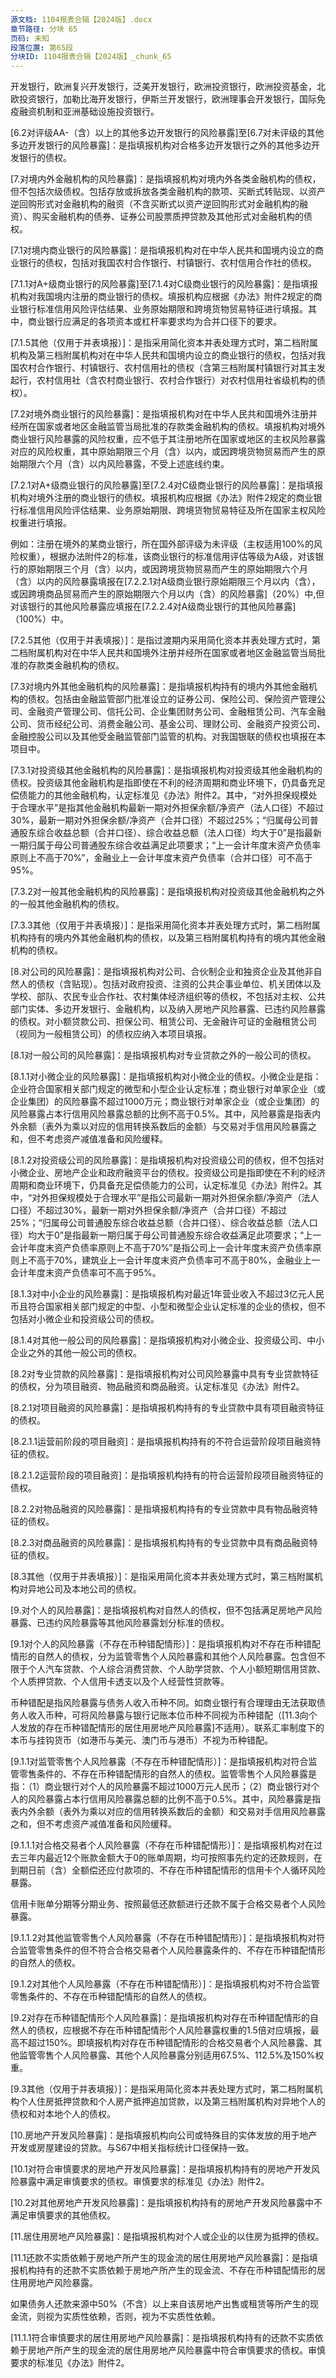 ```yaml
---
源文档: 1104报表合辑【2024版】.docx
章节路径: 分块 65
页码: 未知
段落位置: 第65段
分块ID: 1104报表合辑【2024版】_chunk_65
---
```


开发银行，欧洲复兴开发银行，泛美开发银行，欧洲投资银行，欧洲投资基金，北欧投资银行，加勒比海开发银行，伊斯兰开发银行，欧洲理事会开发银行，国际免疫融资机制和亚洲基础设施投资银行。

[6.2对评级AA-（含）以上的其他多边开发银行的风险暴露]至[6.7对未评级的其他多边开发银行的风险暴露]：是指填报机构对合格多边开发银行之外的其他多边开发银行的债权。

[7.对境内外金融机构的风险暴露]：是指填报机构对境内外各类金融机构的债权，但不包括次级债权。包括存放或拆放各类金融机构的款项、买断式转贴现、以资产逆回购形式对金融机构的融资（不含买断式以资产逆回购形式对金融机构的融资）、购买金融机构的债券、证券公司股票质押贷款及其他形式对金融机构的债权。

[7.1对境内商业银行的风险暴露]：是指填报机构对在中华人民共和国境内设立的商业银行的债权，包括对我国农村合作银行、村镇银行、农村信用合作社的债权。

[7.1.1对A+级商业银行的风险暴露]至[7.1.4对C级商业银行的风险暴露]：是指填报机构对我国境内注册的商业银行的债权。填报机构应根据《办法》附件2规定的商业银行标准信用风险评估结果、业务原始期限和跨境货物贸易特征进行填报。其中，商业银行应满足的各项资本或杠杆率要求均为合并口径下的要求。

[7.1.5其他（仅用于并表填报）]：是指采用简化资本并表处理方式时，第二档附属机构及第三档附属机构对在中华人民共和国境内设立的商业银行的债权，包括对我国农村合作银行、村镇银行、农村信用社的债权（含第三档附属村镇银行对其主发起行，农村信用社（含农村商业银行、农村合作银行）对农村信用社省级机构的债权）。

[7.2对境外商业银行的风险暴露]：是指填报机构对在中华人民共和国境外注册并经所在国家或者地区金融监管当局批准的存款类金融机构的债权。填报机构对境外商业银行风险暴露的风险权重，应不低于其注册地所在国家或地区的主权风险暴露对应的风险权重，其中原始期限三个月（含）以内，或因跨境货物贸易而产生的原始期限六个月（含）以内风险暴露，不受上述底线约束。

[7.2.1对A+级商业银行的风险暴露]至[7.2.4对C级商业银行的风险暴露]：是指填报机构对境外注册的商业银行的债权。填报机构应根据《办法》附件2规定的商业银行标准信用风险评估结果、业务原始期限、跨境货物贸易特征及所在国家主权风险权重进行填报。

例如：注册在境外的某商业银行，所在国外部评级为未评级（主权适用100%的风险权重），根据办法附件2的标准，该商业银行的标准信用评估等级为A级，对该银行的原始期限三个月（含）以内，或因跨境货物贸易而产生的原始期限六个月（含）以内的风险暴露填报在[7.2.2.1对A级商业银行原始期限三个月以内（含），或因跨境商品贸易而产生的原始期限六个月以内（含）的风险暴露]（20%）中,但对该银行的其他风险暴露应填报在[7.2.2.4对A级商业银行的其他风险暴露]（100%）中。

[7.2.5其他（仅用于并表填报）]：是指过渡期内采用简化资本并表处理方式时，第二档附属机构对在中华人民共和国境外注册并经所在国家或者地区金融监管当局批准的存款类金融机构的债权。

[7.3对境内外其他金融机构的风险暴露]：是指填报机构持有的境内外其他金融机构的债权。包括由金融监管部门批准设立的证券公司、保险公司、保险资产管理公司、金融资产管理公司、信托公司、企业集团财务公司、金融租赁公司、汽车金融公司、货币经纪公司、消费金融公司、基金公司、理财公司、金融资产投资公司、金融控股公司以及其他受金融监管部门监管的机构。对我国银联的债权也填报在本项目中。

[7.3.1对投资级其他金融机构的风险暴露]：是指填报机构对投资级其他金融机构的债权。投资级其他金融机构是指即使在不利的经济周期和商业环境下，仍具备充足偿债能力的其他金融机构，认定标准见《办法》附件2。其中，“对外担保规模处于合理水平”是指其他金融机构最新一期对外担保余额/净资产（法人口径）不超过30%，最新一期对外担保余额/净资产（合并口径）不超过25%；“归属母公司普通股东综合收益总额（合并口径）、综合收益总额（法人口径）均大于0”是指最新一期归属于母公司普通股东综合收益满足此项要求；“上一会计年度末资产负债率原则上不高于70%”，金融业上一会计年度末资产负债率（合并口径）可不高于95%。

[7.3.2对一般其他金融机构的风险暴露]：是指填报机构对投资级其他金融机构之外的一般其他金融机构的债权。

[7.3.3其他（仅用于并表填报）]：是指采用简化资本并表处理方式时，第二档附属机构持有的境内外其他金融机构的债权，以及第三档附属机构持有的境内其他金融机构的债权。

[8.对公司的风险暴露]：是指填报机构对公司、合伙制企业和独资企业及其他非自然人的债权（含贴现）。包括对政府投资、注资的公共企事业单位、机关团体以及学校、部队、农民专业合作社、农村集体经济组织等的债权，不包括对主权、公共部门实体、多边开发银行、金融机构，以及纳入房地产风险暴露、已违约风险暴露的债权。对小额贷款公司、担保公司、租赁公司、无金融许可证的金融租赁公司（视同为一般租赁公司）的债权应纳入本项目填报。

[8.1对一般公司的风险暴露]：是指填报机构对专业贷款之外的一般公司的债权。

[8.1.1对小微企业的风险暴露]：是指填报机构对小微企业的债权。小微企业是指：企业符合国家相关部门规定的微型和小型企业认定标准；商业银行对单家企业（或企业集团）的风险暴露不超过1000万元；商业银行对单家企业（或企业集团）的风险暴露占本行信用风险暴露总额的比例不高于0.5%。其中，风险暴露是指表内外余额（表外为乘以对应的信用转换系数后的金额）与交易对手信用风险暴露之和，但不考虑资产减值准备和风险缓释。

[8.1.2对投资级公司的风险暴露]：是指填报机构对投资级公司的债权，但不包括对小微企业、房地产企业和政府融资平台的债权。投资级公司是指即使在不利的经济周期和商业环境下，仍具备充足偿债能力的公司，认定标准见《办法》附件2。其中，“对外担保规模处于合理水平”是指公司最新一期对外担保余额/净资产（法人口径）不超过30%，最新一期对外担保余额/净资产（合并口径）不超过25%；“归属母公司普通股东综合收益总额（合并口径）、综合收益总额（法人口径）均大于0”是指最新一期归属于母公司普通股东综合收益满足此项要求；“上一会计年度末资产负债率原则上不高于70%”是指公司上一会计年度末资产负债率原则上不高于70%，建筑业上一会计年度末资产负债率可不高于80%，金融业上一会计年度末资产负债率可不高于95%。

[8.1.3对中小企业的风险暴露]：是指填报机构对最近1年营业收入不超过3亿元人民币且符合国家相关部门规定的中型、小型和微型企业认定标准的企业的债权，但不包括对小微企业和投资级公司的债权。

[8.1.4对其他一般公司的风险暴露]：是指填报机构对小微企业、投资级公司、中小企业之外的其他一般公司的债权。

[8.2对专业贷款的风险暴露]：是指填报机构对公司风险暴露中具有专业贷款特征的债权，分为项目融资、物品融资和商品融资。认定标准见《办法》附件2。

[8.2.1对项目融资的风险暴露]：是指填报机构持有的专业贷款中具有项目融资特征的债权。

[8.2.1.1运营前阶段的项目融资]：是指填报机构持有的不符合运营阶段项目融资特征的债权。

[8.2.1.2运营阶段的项目融资]：是指填报机构持有的符合运营阶段项目融资特征的债权。

[8.2.2对物品融资的风险暴露]：是指填报机构持有的专业贷款中具有物品融资特征的债权。

[8.2.3对商品融资的风险暴露]：是指填报机构持有的专业贷款中具有商品融资特征的债权。

[8.3其他（仅用于并表填报）]：是指采用简化资本并表处理方式时，第三档附属机构对异地公司及本地公司的债权。

[9.对个人的风险暴露]：是指填报机构对自然人的债权，但不包括满足房地产风险暴露、已违约风险暴露等其他风险暴露划分标准的债权。

[9.1对个人的风险暴露（不存在币种错配情形）]：是指填报机构对不存在币种错配情形的自然人的债权，分为监管零售个人风险暴露和其他个人风险暴露。包含但不限于个人汽车贷款、个人综合消费贷款、个人助学贷款、个人小额短期信用贷款、个人质押贷款、个人信用卡透支以及个人经营性贷款等。

币种错配是指风险暴露与债务人收入币种不同。如商业银行有合理理由无法获取债务人收入币种，可将风险暴露与银行记账本位币种不同视为币种错配（[11.3向个人发放的存在币种错配情形的居住用房地产风险暴露]不适用）。联系汇率制度下的本币与挂钩货币（如港币与美元、澳门币与港币）不视为币种错配。

[9.1.1对监管零售个人风险暴露（不存在币种错配情形）]：是指填报机构对符合监管零售条件的、不存在币种错配情形的自然人的债权。监管零售个人风险暴露是指：（1）商业银行对个人的风险暴露不超过1000万元人民币；（2）商业银行对个人的风险暴露占本行信用风险暴露总额的比例不高于0.5%。其中，风险暴露是指表内外余额（表外为乘以对应的信用转换系数后的金额）和交易对手信用风险暴露之和，但不考虑资产减值准备和风险缓释。

[9.1.1.1对合格交易者个人风险暴露（不存在币种错配情形）]：是指填报机构对在过去三年内最近12个账款金额大于0的账单周期，均可按照事先约定的还款规则，在到期日前（含）全额偿还应付款项的、不存在币种错配情形的信用卡个人循环风险暴露。

信用卡账单分期等分期业务、按照最低还款额进行还款不属于合格交易者个人风险暴露。

[9.1.1.2对其他监管零售个人风险暴露（不存在币种错配情形）]：是指填报机构对符合监管零售条件的但不符合合格交易者个人风险暴露条件的、不存在币种错配情形的自然人的债权。

[9.1.2对其他个人风险暴露（不存在币种错配情形）]：是指填报机构对不符合监管零售条件的、不存在币种错配情形的自然人的债权。

[9.2对存在币种错配情形个人风险暴露]：是指填报机构对存在币种错配情形的自然人的债权，应根据不存在币种错配情形个人风险暴露权重的1.5倍对应填报，最高不超过150%。即填报机构对存在币种错配情形的合格交易者个人风险暴露、其他监管零售个人风险暴露、其他个人风险暴露分别适用67.5%、112.5%及150%权重。

[9.3其他（仅用于并表填报）]：是指采用简化资本并表处理方式时，第二档附属机构个人住房抵押贷款和个人房产抵押追加贷款，以及第三档附属机构对异地个人的债权和对本地个人的债权。

[10.房地产开发风险暴露]：是指填报机构向公司或特殊目的实体发放的用于地产开发或房屋建设的贷款。与S67中相关指标统计口径保持一致。

[10.1对符合审慎要求的房地产开发风险暴露]：是指填报机构持有的房地产开发风险暴露中满足审慎要求的债权。审慎要求的标准见《办法》附件2。

[10.2对其他房地产开发风险暴露]：是指填报机构持有的房地产开发风险暴露中不满足审慎要求的其他债权。

[11.居住用房地产风险暴露]：是指填报机构对个人或企业的以住房为抵押的债权。

[11.1还款不实质依赖于房地产所产生的现金流的居住用房地产风险暴露]：是指填报机构持有的还款不实质依赖于房地产所产生的现金流、不存在币种错配情形的居住用房地产风险暴露。

如果债务人还款来源中50%（不含）以上来自该房地产出售或租赁等所产生的现金流，则视为实质性依赖，否则，视为不实质性依赖。

[11.1.1符合审慎要求的居住用房地产风险暴露]：是指填报机构持有的还款不实质依赖于房地产所产生的现金流的居住用房地产风险暴露中符合审慎要求的债权。审慎要求的标准见《办法》附件2。